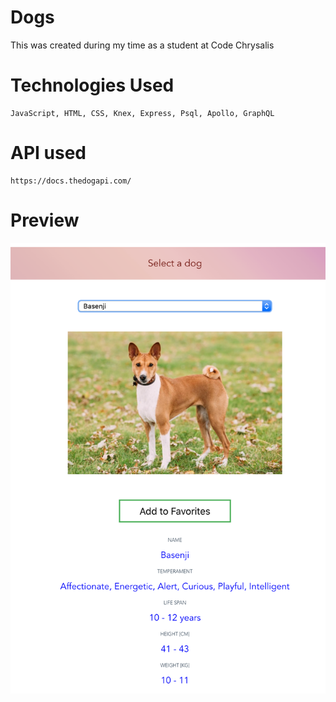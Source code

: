 # Dogs

This was created during my time as a student at Code Chrysalis

# Technologies Used

```
JavaScript, HTML, CSS, Knex, Express, Psql, Apollo, GraphQL  

```

# API used

```
https://docs.thedogapi.com/
```

# Preview

![Preview](https://github.com/aizhanti/Dogs/blob/master/data/sample.png)
